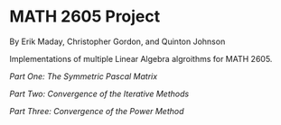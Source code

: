 MATH 2605 Project
===================

By Erik Maday, Christopher Gordon, and Quinton Johnson

Implementations of multiple Linear Algebra algroithms for MATH 2605.

*Part One: The Symmetric Pascal Matrix*


*Part Two: Convergence of the Iterative Methods*


*Part Three: Convergence of the Power Method*


